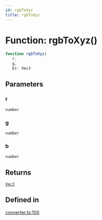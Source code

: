 ```yaml
---
id: rgbToXyz
title: rgbToXyz
---
```


# Function: rgbToXyz()

```ts
function rgbToXyz(
   r, 
   g, 
   b): Vec3
```

## Parameters

### r

`number`

### g

`number`

### b

`number`

## Returns

[`Vec3`](../type-aliases/vec3.md)

## Defined in

[converter.ts:100](https://github.com/Vibrant-Colors/node-vibrant/blob/main/packages/vibrant-color/src/converter.ts#L100)
